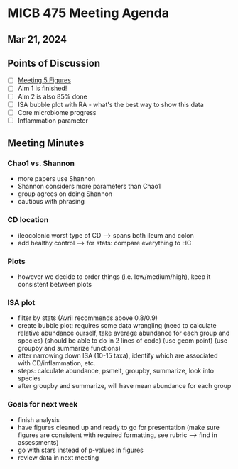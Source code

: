 # MICB 475 Meeting Agenda

## Mar 21, 2024

## Points of Discussion

- [ ] [Meeting 5 Figures](https://docs.google.com/presentation/d/1OCKwRm5xAVuu77s79gBx3sdyREO051V91ngdQTUaMPs/edit#slide=id.p)
- [ ] Aim 1 is finished!
- [ ] Aim 2 is also 85% done
- [ ] ISA bubble plot with RA - what's the best way to show this data
- [ ] Core microbiome progress
- [ ] Inflammation parameter

## Meeting Minutes

### Chao1 vs. Shannon
- more papers use Shannon
- Shannon considers more parameters than Chao1
- group agrees on doing Shannon
- cautious with phrasing

### CD location
- ileocolonic worst type of CD --> spans both ileum and colon
- add healthy control --> for stats: compare everything to HC 

### Plots
- however we decide to order things (i.e. low/medium/high), keep it consistent between plots

### ISA plot
- filter by stats (Avril recommends above 0.8/0.9)
- create bubble plot: requires some data wrangling (need to calculate relative abundance ourself, take average abundance for each group and species) (should be able to do in 2 lines of code) (use geom point) (use groupby and summarize functions)
- after narrowing down ISA (10-15 taxa), identify which are associated with CD/inflammation, etc.
- steps: calculate abundance, psmelt, groupby, summarize, look into species
- after groupby and summarize, will have mean abundance for each group

### Goals for next week
- finish analysis
- have figures cleaned up and ready to go for presentation (make sure figures are consistent with required formatting, see rubric --> find in assessments)
- go with stars instead of p-values in figures
- review data in next meeting
